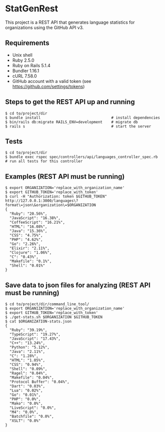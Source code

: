 # StatGenRest
This project is a REST API that generates language statistics for organizations using the GitHub API v3.


## Requirements
* Unix shell
* Ruby 2.5.0
* Ruby on Rails 5.1.4
* Bundler 1.16.1 
* cURL 7.58.0
* GitHub account with a valid token (see https://github.com/settings/tokens)


## Steps to get the REST API up and running
```
$ cd to/project/dir
$ bundle install                                # install dependencies
$ bin/rails db:migrate RAILS_ENV=development    # migrate db
$ rails s                                       # start the server
```


## Tests
```
$ cd to/project/dir
$ bundle exec rspec spec/controllers/api/languages_controller_spec.rb   # run all tests for this controller
```


## Examples (REST API must be running)
```
$ export ORGANIZATION='replace_with_organization_name'
$ export GITHUB_TOKEN='replace_with_token'
$ curl -H "Authorization: token $GITHUB_TOKEN" http://127.0.0.1:3000/languages\?format\=json\&organization\=$ORGANIZATION
{
  "Ruby": "20.56%",
  "JavaScript": "16.38%",
  "CoffeeScript": "16.21%",
  "HTML": "16.08%",
  "Java": "15.36%",
  "CSS": "4.75%",
  "PHP": "4.62%",
  "Go": "2.26%",
  "Elixir": "2.11%",
  "Clojure": "1.06%",
  "C": "0.43%",
  "Makefile": "0.1%",
  "Shell": "0.01%"
}
```

## Save data to json files for analyzing (REST API must be running)
```
$ cd to/project/dir/command_line_tool/
$ export ORGANIZATION='replace_with_organization_name'
$ export GITHUB_TOKEN='replace_with_token'
$ ./get-stats.sh $ORGANIZATION $GITHUB_TOKEN
$ cat $ORGANIZATION-stats.json
{
  "Ruby": "39.19%",
  "TypeScript": "19.27%",
  "JavaScript": "17.43%",
  "C++": "13.24%",
  "Python": "5.12%",
  "Java": "2.11%",
  "C": "1.28%",
  "HTML": "1.05%",
  "CSS": "0.94%",
  "Shell": "0.09%",
  "Ragel": "0.04%",
  "Makefile": "0.04%",
  "Protocol Buffer": "0.04%",
  "Dart": "0.03%",
  "Lua": "0.02%",
  "Go": "0.01%",
  "PHP": "0.0%",
  "Mako": "0.0%",
  "LiveScript": "0.0%",
  "M4": "0.0%",
  "Batchfile": "0.0%",
  "XSLT": "0.0%"
}
```